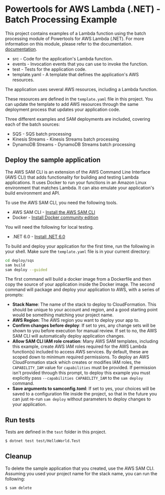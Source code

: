 # Powertools for AWS Lambda (.NET) - Batch Processing Example

This project contains examples of a Lambda function using the batch processing module of Powertools for AWS Lambda (.NET). For more information on this module, please refer to the documentation.
[documentation](https://docs.powertools.aws.dev/lambda/dotnet/utilities/batch/).

* src - Code for the application's Lambda function.
* events - Invocation events that you can use to invoke the function.
* test - Tests for the application code.
* template.yaml - A template that defines the application's AWS resources.

The application uses several AWS resources, including a Lambda function. 

These resources are defined in the `template.yaml` file in this project. You can update the template to add AWS resources through the same deployment process that updates your application code.

Three different examples and SAM deployments are included, covering each of the batch sources:

* SQS - SQS batch processing
* Kinesis Streams - Kinesis Streams batch processing
* DynamoDB Streams - DynamoDB Streams batch processing

## Deploy the sample application

The AWS SAM CLI is an extension of the AWS Command Line Interface (AWS CLI) that adds functionality for building and testing Lambda applications. It uses Docker to run your functions in an Amazon Linux environment that matches Lambda. It can also emulate your application's build environment and API.

To use the AWS SAM CLI, you need the following tools.

* AWS SAM CLI - [Install the AWS SAM CLI](https://docs.aws.amazon.com/serverless-application-model/latest/developerguide/serverless-sam-cli-install.html)
* Docker - [Install Docker community edition](https://hub.docker.com/search/?type=edition&offering=community)

You will need the following for local testing.
* .NET 6.0 - [Install .NET 6.0](https://www.microsoft.com/net/download)

To build and deploy your application for the first time, run the following in your shell. Make sure the `template.yaml` file is in your current directory:

```bash
cd deploy/sqs
sam build
sam deploy --guided
```

The first command will build a docker image from a Dockerfile and then copy the source of your application inside the Docker image. The second command will package and deploy your application to AWS, with a series of prompts:

* **Stack Name**: The name of the stack to deploy to CloudFormation. This should be unique to your account and region, and a good starting point would be something matching your project name.
* **AWS Region**: The AWS region you want to deploy your app to.
* **Confirm changes before deploy**: If set to yes, any change sets will be shown to you before execution for manual review. If set to no, the AWS SAM CLI will automatically deploy application changes.
* **Allow SAM CLI IAM role creation**: Many AWS SAM templates, including this example, create AWS IAM roles required for the AWS Lambda function(s) included to access AWS services. By default, these are scoped down to minimum required permissions. To deploy an AWS CloudFormation stack which creates or modifies IAM roles, the `CAPABILITY_IAM` value for `capabilities` must be provided. If permission isn't provided through this prompt, to deploy this example you must explicitly pass `--capabilities CAPABILITY_IAM` to the `sam deploy` command.
* **Save arguments to samconfig.toml**: If set to yes, your choices will be saved to a configuration file inside the project, so that in the future you can just re-run `sam deploy` without parameters to deploy changes to your application.

## Run tests

Tests are defined in the `test` folder in this project.

```bash
$ dotnet test test/HelloWorld.Test
```

## Cleanup

To delete the sample application that you created, use the AWS SAM CLI. Assuming you used your project name for the stack name, you can run the following:

```bash
$ sam delete
```

